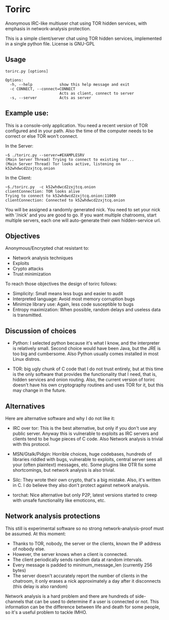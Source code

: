 Torirc
======

Anonymous IRC-like multiuser chat using TOR hidden services, with emphasis in network-analysis protection.

This is a simple client/server chat using TOR hidden services, implemented in a single python file. License is GNU-GPL

Usage
-----
	torirc.py [options]

	Options:
	  -h, --help            show this help message and exit
	  -c CONNECT, --connect=CONNECT
	                        Acts as client, connect to server
	  -s, --server          Acts as server

Example use:
------------

This is a console-only application.
You need a recent version of TOR configured and in your path. Also the time of the computer needs to be correct or else TOR won't connect.

In the Server:

	~$ ./torirc.py --server=#EXAMPLESRV
	(Main Server Thread) Trying to connect to existing tor...
	(Main Server Thread) Tor looks active, listening on k52whdwcd2zxjtcq.onion


In the Client:

	~$./torirc.py  -c k52whdwcd2zxjtcq.onion
	clientConnection: TOR looks alive
	Trying to connect to k52whdwcd2zxjtcq.onion:11009
	clientConnection: Connected to k52whdwcd2zxjtcq.onion


You will be assigned a randomly generated nick. You need to set your nick with '/nick' and you are good to go. If you want multiple chatrooms, start multiple servers, each one will auto-generate their own hidden-service url.

Objectives
----------

Anonymous/Encrypted chat resistant to:
 *  Network analysis techniques
 *  Exploits
 *  Crypto attacks
 * Trust minimization

To reach those objectives the design of torirc follows:
  * Simplicity: Small means less bugs and easier to audit
  * Interpreted language: Avoid most memory corruption bugs
  * Minimize library use: Again, less code susceptible to bugs
  * Entropy maximization: When possible, random delays and useless data is transmitted.


Discussion of choices
---------------------

 *  Python: I selected python because it's what I know, and the interpreter is relatively small. Second choice would have been Java, but the JRE is too big and cumbersome. Also Python usually comes installed in most Linux distros.

 *  TOR: big ugly chunk of C code that I do not trust entirely, but at this time is the only software that provides the functionality that I need, that is, hidden services and onion routing. Also, the current version of torirc doesn't have his own cryptography routines and uses TOR for it, but this may change in the future.

Alternatives
------------

Here are alternative software and why I do not like it:

 *  IRC over tor:
	This is the best alternative, but only if you don't use any public server. Anyway this is vulnerable to exploits as IRC servers and clients tend to be huge pieces of C code. Also Network analysis is trivial with this protocol.

 *  MSN/Gtalk/Pidgin: Horrible choices, huge codebases, hundreds of libraries riddled with bugs, vulnerable to exploits, central server sees all your (often plaintext) messages, etc. Some plugins like OTR fix some shortcomings, but network analysis is also trivial.

 *  Silc: They wrote their own crypto, that's a big mistake. Also, it's written in C. I do believe they also don't protect against network analysis.

 *  torchat: Nice alternative but only P2P, latest versions started to creep with unsafe functionality like emoticons, etc.

Network analysis protections
----------------------------

This still is experimental software so no strong network-analysis-proof must be assumed. At this moment:

 * Thanks to TOR, nobody, the server or the clients, known the IP address of nobody else.
 * However, the server knows when a client is connected.
 * The client periodically sends random data at random intervals.
 * Every message is padded to minimum_message_len (currently 256 bytes)
 * The server doesn't accurately report the number of clients in the chatroom, it only erases a nick approximately a day after it disconnects (this delay is also random)

Network analysis is a hard problem and there are hundreds of side-channels that can be used to determine if a user is connected or not. This information can be the difference between life and death for some people, so it's a useful problem to tackle IMHO.
